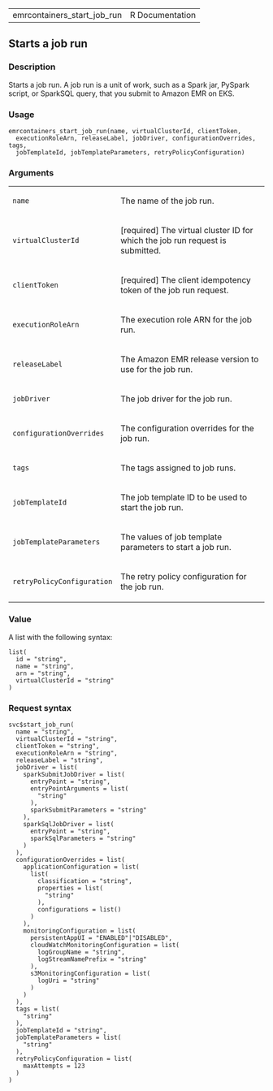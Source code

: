 <table style="width: 100%;">
<tbody>
<tr class="odd">
<td>emrcontainers_start_job_run</td>
<td style="text-align: right;">R Documentation</td>
</tr>
</tbody>
</table>

## Starts a job run

### Description

Starts a job run. A job run is a unit of work, such as a Spark jar,
PySpark script, or SparkSQL query, that you submit to Amazon EMR on EKS.

### Usage

    emrcontainers_start_job_run(name, virtualClusterId, clientToken,
      executionRoleArn, releaseLabel, jobDriver, configurationOverrides, tags,
      jobTemplateId, jobTemplateParameters, retryPolicyConfiguration)

### Arguments

<table>
<colgroup>
<col style="width: 35%" />
<col style="width: 65%" />
</colgroup>
<tbody>
<tr class="odd">
<td><code id="emrcontainers_start_job_run_:_name">name</code></td>
<td><p>The name of the job run.</p></td>
</tr>
<tr class="even">
<td><code
id="emrcontainers_start_job_run_:_virtualClusterId">virtualClusterId</code></td>
<td><p>[required] The virtual cluster ID for which the job run request
is submitted.</p></td>
</tr>
<tr class="odd">
<td><code
id="emrcontainers_start_job_run_:_clientToken">clientToken</code></td>
<td><p>[required] The client idempotency token of the job run
request.</p></td>
</tr>
<tr class="even">
<td><code
id="emrcontainers_start_job_run_:_executionRoleArn">executionRoleArn</code></td>
<td><p>The execution role ARN for the job run.</p></td>
</tr>
<tr class="odd">
<td><code
id="emrcontainers_start_job_run_:_releaseLabel">releaseLabel</code></td>
<td><p>The Amazon EMR release version to use for the job run.</p></td>
</tr>
<tr class="even">
<td><code
id="emrcontainers_start_job_run_:_jobDriver">jobDriver</code></td>
<td><p>The job driver for the job run.</p></td>
</tr>
<tr class="odd">
<td><code
id="emrcontainers_start_job_run_:_configurationOverrides">configurationOverrides</code></td>
<td><p>The configuration overrides for the job run.</p></td>
</tr>
<tr class="even">
<td><code id="emrcontainers_start_job_run_:_tags">tags</code></td>
<td><p>The tags assigned to job runs.</p></td>
</tr>
<tr class="odd">
<td><code
id="emrcontainers_start_job_run_:_jobTemplateId">jobTemplateId</code></td>
<td><p>The job template ID to be used to start the job run.</p></td>
</tr>
<tr class="even">
<td><code
id="emrcontainers_start_job_run_:_jobTemplateParameters">jobTemplateParameters</code></td>
<td><p>The values of job template parameters to start a job
run.</p></td>
</tr>
<tr class="odd">
<td><code
id="emrcontainers_start_job_run_:_retryPolicyConfiguration">retryPolicyConfiguration</code></td>
<td><p>The retry policy configuration for the job run.</p></td>
</tr>
</tbody>
</table>

### Value

A list with the following syntax:

    list(
      id = "string",
      name = "string",
      arn = "string",
      virtualClusterId = "string"
    )

### Request syntax

    svc$start_job_run(
      name = "string",
      virtualClusterId = "string",
      clientToken = "string",
      executionRoleArn = "string",
      releaseLabel = "string",
      jobDriver = list(
        sparkSubmitJobDriver = list(
          entryPoint = "string",
          entryPointArguments = list(
            "string"
          ),
          sparkSubmitParameters = "string"
        ),
        sparkSqlJobDriver = list(
          entryPoint = "string",
          sparkSqlParameters = "string"
        )
      ),
      configurationOverrides = list(
        applicationConfiguration = list(
          list(
            classification = "string",
            properties = list(
              "string"
            ),
            configurations = list()
          )
        ),
        monitoringConfiguration = list(
          persistentAppUI = "ENABLED"|"DISABLED",
          cloudWatchMonitoringConfiguration = list(
            logGroupName = "string",
            logStreamNamePrefix = "string"
          ),
          s3MonitoringConfiguration = list(
            logUri = "string"
          )
        )
      ),
      tags = list(
        "string"
      ),
      jobTemplateId = "string",
      jobTemplateParameters = list(
        "string"
      ),
      retryPolicyConfiguration = list(
        maxAttempts = 123
      )
    )
